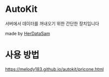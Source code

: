 # AutoKit
서버에서 데이터를 꺼내오기 위한 간단한 장치입니다

made by [HerDataSam](https://github.com/HerDataSam)  
  

  

  


# 사용 방법
https://melody183.github.io/autokit/pricone.html  
